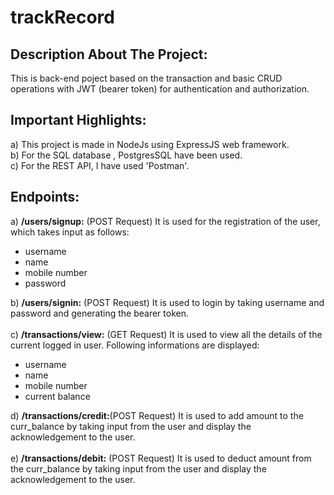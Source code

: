 # trackRecord
## Description About The Project:
This is back-end poject based on the transaction and basic CRUD operations with JWT (bearer token) for authentication and authorization.<br>
## Important Highlights:
a) This project is made in NodeJs using ExpressJS web framework.<br>
b) For the SQL database , PostgresSQL have been used.<br>
c) For the REST API, I have used 'Postman'.<br>
## Endpoints:
a) <b>/users/signup:</b> (POST Request) It is used for the registration of the user, which takes input as follows:<br>
<ul>
  <li>username</li>
  <li>name</li>
  <li>mobile number</li>
  <li>password</li>
</ul>

b) <b>/users/signin:</b> (POST Request) It is used to login by taking username and password and generating the bearer token.<br><br>
c) <b>/transactions/view:</b> (GET Request) It is used to view all the details of the current logged in user. Following informations are displayed:<br>
  
<ul>
  <li>username</li>
  <li>name</li>
  <li>mobile number</li>
  <li>current balance</li>
</ul>

d) <b>/transactions/credit:</b>(POST Request) It is used to add amount to the curr_balance by taking input from the user and display the acknowledgement to the user.<br><br>
e) <b>/transactions/debit:</b> (POST Request) It is used to deduct amount from the curr_balance by taking input from the user and display the acknowledgement to the user.<br><br>
